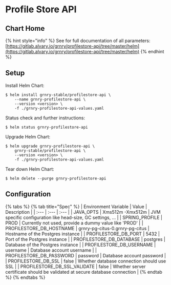 # Profile Store API

## Chart Home

{% hint style="info" %}
See for full documentation of all parameters:  
[https://gitlab.alvary.io/grnry/profilestore-api/tree/master/helm](https://gitlab.alvary.io/grnry/profilestore-api/tree/master/helm)
{% endhint %}

## Setup

Install Helm Chart:

```
$ helm install grnry-stable/profilestore-api \
    --name grnry-profilestore-api \
    --version <version> \
    -f ./grnry-profilestore-api-values.yaml
```

Status check and further instructions:

```text
$ helm status grnry-profilestore-api
```

Upgrade Helm Chart: 

```text
$ helm upgrade grnry-profilestore-api \
    grnry-stable/profilestore-api \
    --version <version> \
    -f ./grnry-profilestore-api-values.yaml
```

Tear down Helm Chart:

```text
$ helm delete --purge grnry-profilestore-api
```

## Configuration

{% tabs %}
{% tab title="Spec" %}
| Environment Variable | Value | Description |
| :--- | :--- | :--- |
| JAVA\_OPTS | Xms512m -Xmx512m | JVM specific configuration like head-size, GC settings, ... |
| SPRING\_PROFILE | PROD | Currently not used, provide a dummy value like 'PROD' |
| PROFILESTORE\_DB\_HOSTNAME | grnry-pg-citus-0.grnry-pg-citus | Hostname of the Postgres instance |
| PROFILESTORE\_DB\_PORT | 5432 | Port of the Postgres instance |
| PROFILESTORE\_DB\_DATABASE | postgres | Database of the Postgres instance |
| PROFILESTORE\_DB\_USERNAME | username | Database account username |
| PROFILESTORE\_DB\_PASSWORD | password | Database account password |
| PROFILESTORE\_DB\_SSL | false | Whether database connection should use SSL |
| PROFILESTORE\_DB\_SSL\_VALIDATE | false | Whether server certificate should be validated at secure database connection |
{% endtab %}
{% endtabs %}

